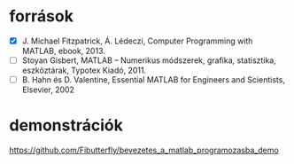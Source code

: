 # források
- [x] J. Michael Fitzpatrick, Á. Lédeczi, Computer Programming with MATLAB, ebook, 2013.
- [ ] Stoyan Gisbert, MATLAB – Numerikus módszerek, grafika, statisztika, eszköztárak, Typotex Kiadó,  2011.
- [ ] B. Hahn és D. Valentine, Essential MATLAB for Engineers and Scientists, Elsevier, 2002
# demonstrációk
https://github.com/Fibutterfly/bevezetes_a_matlab_programozasba_demo